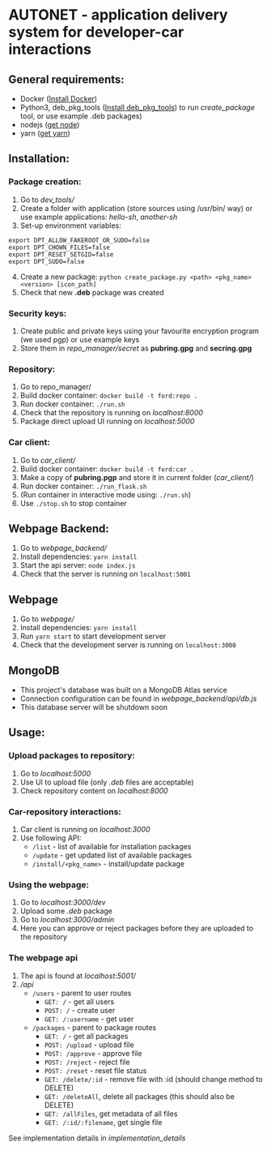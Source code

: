 # AUTONET - application delivery system for developer-car interactions
## General requirements:
* Docker ([Install Docker](https://docs.docker.com/docker-for-mac/install/))
* Python3, deb_pkg_tools ([Install deb_pkg_tools](https://deb-pkg-tools.readthedocs.io/en/latest/#installation)) to run *create_package* tool, or use example .deb packages)
* nodejs ([get node](https://nodejs.org/en/download/))
* yarn ([get yarn](https://yarnpkg.com/en/docs/install))

## Installation:
### Package creation:
1. Go to *dev_tools/*
2. Create a folder with application (store sources using /usr/bin/ way) or use example applications: *hello-sh*, *another-sh*
3. Set-up environment variables:
```
export DPT_ALLOW_FAKEROOT_OR_SUDO=false
export DPT_CHOWN_FILES=false
export DPT_RESET_SETGID=false
export DPT_SUDO=false
```
4. Create a new package: `python create_package.py <path> <pkg_name> <version> [icon_path]`
5. Check that new **.deb** package was created

### Security keys:
1. Create public and private keys using your favourite encryption program (we used pgp) or use example keys
2. Store them in *repo_manager/secret* as **pubring.gpg** and **secring.gpg**

### Repository:
1. Go to repo_manager/
2. Build docker container: `docker build -t ford:repo .`
2. Run docker container: `./run.sh`
3. Check that the repository is running on *localhost:8000*
4. Package direct upload UI running on *localhost:5000*

### Car client:
1. Go to *car_client/*
2. Build docker container: `docker build -t ford:car .`
3. Make a copy of **pubring.pgp** and store it in current folder (*car_client/*)
4. Run docker container: `./run_flask.sh`
5. (Run container in interactive mode using: `./run.sh`)
6. Use `./stop.sh` to stop container

## Webpage Backend:
1. Go to *webpage_backend/*
2. Install dependencies: `yarn install`
3. Start the api server: `node index.js`
4. Check that the server is running on `localhost:5001`

## Webpage
1. Go to *webpage/*
2. Install dependencies: `yarn install`
3. Run `yarn start` to start development server
4. Check that the development server is running on `localhost:3000`

## MongoDB
* This project's database was built on a MongoDB Atlas service
* Connection configuration can be found in *webpage_backend/api/db.js*
* This database server will be shutdown soon

## Usage:
### Upload packages to repository:
1. Go to *localhost:5000*
2. Use UI to upload file (only *.deb* files are acceptable)
3. Check repository content on *localhost:8000*

### Car-repository interactions:
1. Car client is running on *localhost:3000*
2. Use following API:
	* `/list` - list of available for installation packages
	* `/update` - get updated list of available packages
	* `/install/<pkg_name>` - install/update package

### Using the webpage:
1. Go to *localhost:3000/dev*
2. Upload some *.deb* package
3. Go to *localhost:3000/admin*
4. Here you can approve or reject packages before they are uploaded to the repository

### The webpage api
1. The api is found at *localhost:5001/*
2. */api*
	* `/users` - parent to user routes
		* `GET: /` - get all users
		* `POST: /` - create user
		* `GET: /:username` - get user
	* `/packages` - parent to package routes
		* `GET: /` - get all packages
		* `POST: /upload` - upload file
		* `POST: /approve` - approve file
		* `POST: /reject` - reject file
		* `POST: /reset` - reset file status
		* `GET: /delete/:id` - remove file with :id (should change method to DELETE)
		* `GET: /deleteAll`, delete all packages (this should also be DELETE)
		* `GET: /allFiles`, get metadata of all files
		* `GET: /:id/:filename`, get single file

See implementation details in *implementation_details*

